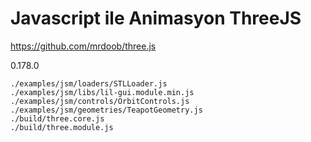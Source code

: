 # Javascript ile Animasyon ThreeJS

https://github.com/mrdoob/three.js

0.178.0

```
./examples/jsm/loaders/STLLoader.js
./examples/jsm/libs/lil-gui.module.min.js
./examples/jsm/controls/OrbitControls.js
./examples/jsm/geometries/TeapotGeometry.js
./build/three.core.js
./build/three.module.js
```






